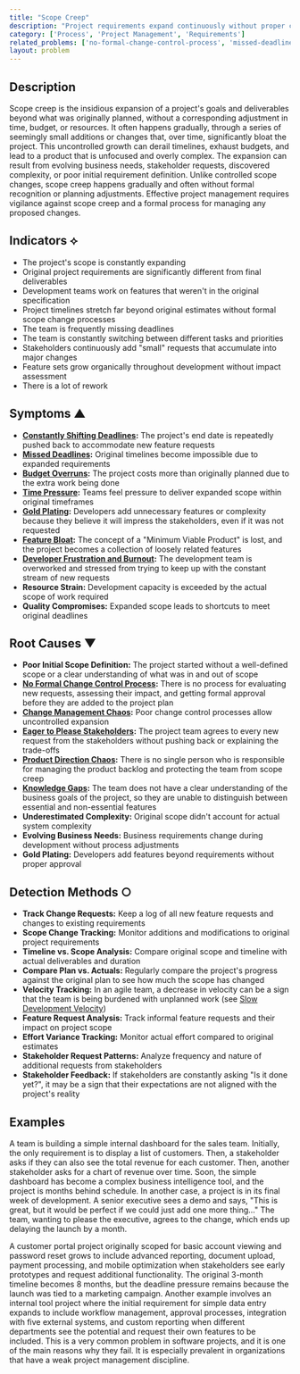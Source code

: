 ```yaml
---
title: "Scope Creep"
description: "Project requirements expand continuously without proper control or impact analysis, threatening timelines, budgets, and the original objectives."
category: ['Process', 'Project Management', 'Requirements']
related_problems: ['no-formal-change-control-process', 'missed-deadlines', 'time-pressure', 'constantly-shifting-deadlines', 'budget-overruns']
layout: problem
---
```


## Description

Scope creep is the insidious expansion of a project's goals and deliverables beyond what was originally planned, without a corresponding adjustment in time, budget, or resources. It often happens gradually, through a series of seemingly small additions or changes that, over time, significantly bloat the project. This uncontrolled growth can derail timelines, exhaust budgets, and lead to a product that is unfocused and overly complex. The expansion can result from evolving business needs, stakeholder requests, discovered complexity, or poor initial requirement definition. Unlike controlled scope changes, scope creep happens gradually and often without formal recognition or planning adjustments. Effective project management requires vigilance against scope creep and a formal process for managing any proposed changes.

## Indicators ⟡

- The project's scope is constantly expanding
- Original project requirements are significantly different from final deliverables
- Development teams work on features that weren't in the original specification
- Project timelines stretch far beyond original estimates without formal scope change processes
- The team is frequently missing deadlines
- The team is constantly switching between different tasks and priorities
- Stakeholders continuously add "small" requests that accumulate into major changes
- Feature sets grow organically throughout development without impact assessment
- There is a lot of rework

## Symptoms ▲

- **[Constantly Shifting Deadlines](constantly-shifting-deadlines.md):** The project's end date is repeatedly pushed back to accommodate new feature requests
- **[Missed Deadlines](missed-deadlines.md):** Original timelines become impossible due to expanded requirements
- **[Budget Overruns](budget-overruns.md):** The project costs more than originally planned due to the extra work being done
- **[Time Pressure](time-pressure.md):** Teams feel pressure to deliver expanded scope within original timeframes
- **[Gold Plating](gold-plating.md):** Developers add unnecessary features or complexity because they believe it will impress the stakeholders, even if it was not requested
- **[Feature Bloat](feature-bloat.md):** The concept of a "Minimum Viable Product" is lost, and the project becomes a collection of loosely related features
- **[Developer Frustration and Burnout](developer-frustration-and-burnout.md):** The development team is overworked and stressed from trying to keep up with the constant stream of new requests
- **Resource Strain:** Development capacity is exceeded by the actual scope of work required
- **Quality Compromises:** Expanded scope leads to shortcuts to meet original deadlines

## Root Causes ▼

- **Poor Initial Scope Definition:** The project started without a well-defined scope or a clear understanding of what was in and out of scope
- **[No Formal Change Control Process](no-formal-change-control-process.md):** There is no process for evaluating new requests, assessing their impact, and getting formal approval before they are added to the project plan
- **[Change Management Chaos](change-management-chaos.md):** Poor change control processes allow uncontrolled expansion
- **[Eager to Please Stakeholders](eager-to-please-stakeholders.md):** The project team agrees to every new request from the stakeholders without pushing back or explaining the trade-offs
- **[Product Direction Chaos](product-direction-chaos.md):** There is no single person who is responsible for managing the product backlog and protecting the team from scope creep
- **[Knowledge Gaps](knowledge-gaps.md):** The team does not have a clear understanding of the business goals of the project, so they are unable to distinguish between essential and non-essential features
- **Underestimated Complexity:** Original scope didn't account for actual system complexity
- **Evolving Business Needs:** Business requirements change during development without process adjustments
- **Gold Plating:** Developers add features beyond requirements without proper approval

## Detection Methods ○

- **Track Change Requests:** Keep a log of all new feature requests and changes to existing requirements
- **Scope Change Tracking:** Monitor additions and modifications to original project requirements
- **Timeline vs. Scope Analysis:** Compare original scope and timeline with actual deliverables and duration
- **Compare Plan vs. Actuals:** Regularly compare the project's progress against the original plan to see how much the scope has changed
- **Velocity Tracking:** In an agile team, a decrease in velocity can be a sign that the team is being burdened with unplanned work (see [Slow Development Velocity](slow-development-velocity.md))
- **Feature Request Analysis:** Track informal feature requests and their impact on project scope
- **Effort Variance Tracking:** Monitor actual effort compared to original estimates
- **Stakeholder Request Patterns:** Analyze frequency and nature of additional requests from stakeholders
- **Stakeholder Feedback:** If stakeholders are constantly asking "Is it done yet?", it may be a sign that their expectations are not aligned with the project's reality

## Examples

A team is building a simple internal dashboard for the sales team. Initially, the only requirement is to display a list of customers. Then, a stakeholder asks if they can also see the total revenue for each customer. Then, another stakeholder asks for a chart of revenue over time. Soon, the simple dashboard has become a complex business intelligence tool, and the project is months behind schedule. In another case, a project is in its final week of development. A senior executive sees a demo and says, "This is great, but it would be perfect if we could just add one more thing..." The team, wanting to please the executive, agrees to the change, which ends up delaying the launch by a month.

A customer portal project originally scoped for basic account viewing and password reset grows to include advanced reporting, document upload, payment processing, and mobile optimization when stakeholders see early prototypes and request additional functionality. The original 3-month timeline becomes 8 months, but the deadline pressure remains because the launch was tied to a marketing campaign. Another example involves an internal tool project where the initial requirement for simple data entry expands to include workflow management, approval processes, integration with five external systems, and custom reporting when different departments see the potential and request their own features to be included. This is a very common problem in software projects, and it is one of the main reasons why they fail. It is especially prevalent in organizations that have a weak project management discipline.